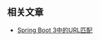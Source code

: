 ## 相关文章

+ [Spring Boot 3中的URL匹配](http://tu-yucheng.github.io/springboot/2023/05/11/spring-boot-3-url-matching.html)
